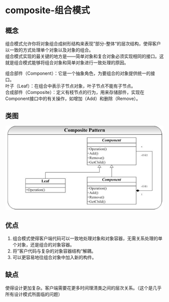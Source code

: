 # composite-组合模式

## 概念
组合模式允许你将对象组合成树形结构来表现”部分-整体“的层次结构，使得客户以一致的方式处理单个对象以及对象的组合。  
组合模式实现的最关键的地方是——简单对象和复合对象必须实现相同的接口。这就是组合模式能够将组合对象和简单对象进行一致处理的原因。  

组合部件（Component）：它是一个抽象角色，为要组合的对象提供统一的接口。  
叶子（Leaf）：在组合中表示子节点对象，叶子节点不能有子节点。  
合成部件（Composite）：定义有枝节点的行为，用来存储部件，实现在Component接口中的有关操作，如增加（Add）和删除（Remove）。  
## 类图
![类图](../../../../../../../../images/composite.png)  

## 优点

1. 组合模式使得客户端代码可以一致地处理对象和对象容器，无需关系处理的单个对象，还是组合的对象容器。  
2. 将”客户代码与复杂的对象容器结构“解耦。  
3. 可以更容易地往组合对象中加入新的构件。  

## 缺点
 使得设计更加复杂。客户端需要花更多时间理清类之间的层次关系。（这个是几乎所有设计模式所面临的问题）